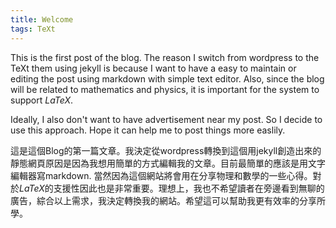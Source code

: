 ```yaml
---
title: Welcome
tags: TeXt
---
```


This is the first post of the blog. The reason I switch from wordpress to the TeXt them using jekyll is because I want to have a easy to maintain or editing the post using markdown with simple text editor. Also, since the blog will be related to mathematics and physics, it is important for the system to support $LaTeX$. 

<!--more-->

Ideally, I also don't want to have advertisement near my post. So I decide to use this approach. Hope it can help me to post things more easlily.

這是這個Blog的第一篇文章。我決定從wordpress轉換到這個用jekyll創造出來的靜態網頁原因是因為我想用簡單的方式編輯我的文章。目前最簡單的應該是用文字編輯器寫markdown. 當然因為這個網站將會用在分享物理和數學的一些心得。對於$LaTeX$的支援性因此也是非常重要。理想上，我也不希望讀者在旁邊看到無聊的廣告，綜合以上需求，我決定轉換我的網站。希望這可以幫助我更有效率的分享所學。

